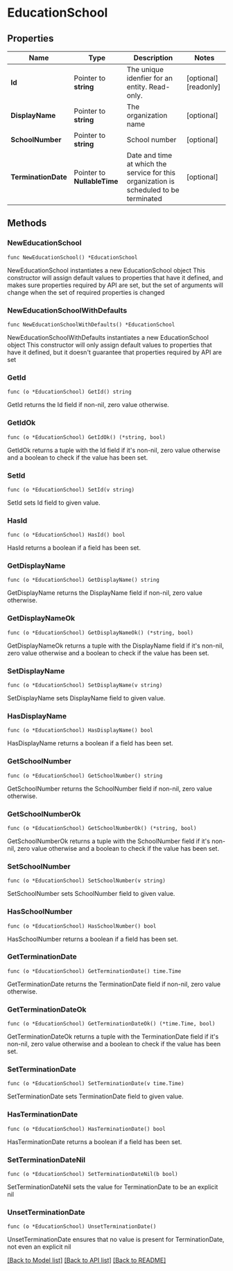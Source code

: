 # EducationSchool

## Properties

Name | Type | Description | Notes
------------ | ------------- | ------------- | -------------
**Id** | Pointer to **string** | The unique idenfier for an entity. Read-only. | [optional] [readonly] 
**DisplayName** | Pointer to **string** | The organization name | [optional] 
**SchoolNumber** | Pointer to **string** | School number | [optional] 
**TerminationDate** | Pointer to **NullableTime** | Date and time at which the service for this organization is scheduled to be terminated | [optional] 

## Methods

### NewEducationSchool

`func NewEducationSchool() *EducationSchool`

NewEducationSchool instantiates a new EducationSchool object
This constructor will assign default values to properties that have it defined,
and makes sure properties required by API are set, but the set of arguments
will change when the set of required properties is changed

### NewEducationSchoolWithDefaults

`func NewEducationSchoolWithDefaults() *EducationSchool`

NewEducationSchoolWithDefaults instantiates a new EducationSchool object
This constructor will only assign default values to properties that have it defined,
but it doesn't guarantee that properties required by API are set

### GetId

`func (o *EducationSchool) GetId() string`

GetId returns the Id field if non-nil, zero value otherwise.

### GetIdOk

`func (o *EducationSchool) GetIdOk() (*string, bool)`

GetIdOk returns a tuple with the Id field if it's non-nil, zero value otherwise
and a boolean to check if the value has been set.

### SetId

`func (o *EducationSchool) SetId(v string)`

SetId sets Id field to given value.

### HasId

`func (o *EducationSchool) HasId() bool`

HasId returns a boolean if a field has been set.

### GetDisplayName

`func (o *EducationSchool) GetDisplayName() string`

GetDisplayName returns the DisplayName field if non-nil, zero value otherwise.

### GetDisplayNameOk

`func (o *EducationSchool) GetDisplayNameOk() (*string, bool)`

GetDisplayNameOk returns a tuple with the DisplayName field if it's non-nil, zero value otherwise
and a boolean to check if the value has been set.

### SetDisplayName

`func (o *EducationSchool) SetDisplayName(v string)`

SetDisplayName sets DisplayName field to given value.

### HasDisplayName

`func (o *EducationSchool) HasDisplayName() bool`

HasDisplayName returns a boolean if a field has been set.

### GetSchoolNumber

`func (o *EducationSchool) GetSchoolNumber() string`

GetSchoolNumber returns the SchoolNumber field if non-nil, zero value otherwise.

### GetSchoolNumberOk

`func (o *EducationSchool) GetSchoolNumberOk() (*string, bool)`

GetSchoolNumberOk returns a tuple with the SchoolNumber field if it's non-nil, zero value otherwise
and a boolean to check if the value has been set.

### SetSchoolNumber

`func (o *EducationSchool) SetSchoolNumber(v string)`

SetSchoolNumber sets SchoolNumber field to given value.

### HasSchoolNumber

`func (o *EducationSchool) HasSchoolNumber() bool`

HasSchoolNumber returns a boolean if a field has been set.

### GetTerminationDate

`func (o *EducationSchool) GetTerminationDate() time.Time`

GetTerminationDate returns the TerminationDate field if non-nil, zero value otherwise.

### GetTerminationDateOk

`func (o *EducationSchool) GetTerminationDateOk() (*time.Time, bool)`

GetTerminationDateOk returns a tuple with the TerminationDate field if it's non-nil, zero value otherwise
and a boolean to check if the value has been set.

### SetTerminationDate

`func (o *EducationSchool) SetTerminationDate(v time.Time)`

SetTerminationDate sets TerminationDate field to given value.

### HasTerminationDate

`func (o *EducationSchool) HasTerminationDate() bool`

HasTerminationDate returns a boolean if a field has been set.

### SetTerminationDateNil

`func (o *EducationSchool) SetTerminationDateNil(b bool)`

 SetTerminationDateNil sets the value for TerminationDate to be an explicit nil

### UnsetTerminationDate
`func (o *EducationSchool) UnsetTerminationDate()`

UnsetTerminationDate ensures that no value is present for TerminationDate, not even an explicit nil

[[Back to Model list]](../README.md#documentation-for-models) [[Back to API list]](../README.md#documentation-for-api-endpoints) [[Back to README]](../README.md)


